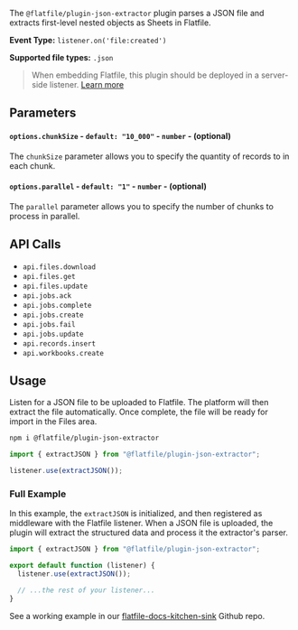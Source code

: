 <!-- START_INFOCARD -->

The `@flatfile/plugin-json-extractor` plugin parses a JSON file and extracts first-level nested objects as Sheets in Flatfile.

**Event Type:** 
`listener.on('file:created')`

**Supported file types:** 
`.json`

<!-- END_INFOCARD -->

> When embedding Flatfile, this plugin should be deployed in a server-side listener. [Learn more](/docs/orchestration/listeners#listener-types)



## Parameters

#### `options.chunkSize` - `default: "10_000"` - `number` - (optional)
The `chunkSize` parameter allows you to specify the quantity of records to in each chunk.


#### `options.parallel` - `default: "1"` - `number` - (optional)
The `parallel` parameter allows you to specify the number of chunks to process in parallel.



## API Calls

- `api.files.download`
- `api.files.get`
- `api.files.update`
- `api.jobs.ack`
- `api.jobs.complete`
- `api.jobs.create`
- `api.jobs.fail`
- `api.jobs.update`
- `api.records.insert`
- `api.workbooks.create`



## Usage

Listen for a JSON file to be uploaded to Flatfile. The platform will then extract the file automatically. Once complete, the file will be ready for import in the Files area.

```bash Install
npm i @flatfile/plugin-json-extractor
```

```js import
import { extractJSON } from "@flatfile/plugin-json-extractor";
```

```js listener.js
listener.use(extractJSON());
```



### Full Example

In this example, the `extractJSON` is initialized, and then registered as middleware with the Flatfile listener. When a JSON file is uploaded, the plugin will extract the structured data and process it the extractor's parser.

```javascript
import { extractJSON } from "@flatfile/plugin-json-extractor";

export default function (listener) {
  listener.use(extractJSON());

  // ...the rest of your listener...
}
```

See a working example in our [flatfile-docs-kitchen-sink](https://github.com/FlatFilers/flatfile-docs-kitchen-sink/blob/main/typescript/extractors/index.ts) Github repo.

